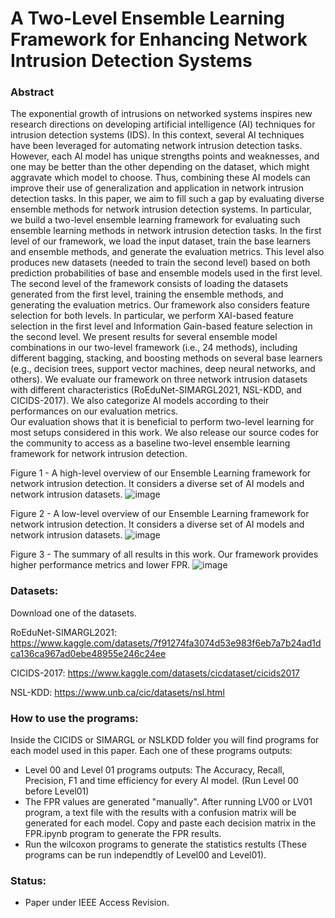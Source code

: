 # A Two-Level Ensemble Learning Framework for Enhancing Network Intrusion Detection Systems

### Abstract

The exponential growth of intrusions on networked systems inspires new research directions on developing artificial intelligence (AI) techniques for intrusion detection systems (IDS). In this context, several AI techniques have been leveraged for automating network intrusion detection tasks. However, each AI model has unique strengths points and weaknesses, and one may be better than the other depending on the dataset,
which might aggravate which model to choose. Thus, combining these AI models can improve their use of generalization and application in network
intrusion detection tasks. In this paper, we aim to fill such a gap by evaluating diverse ensemble methods for network intrusion detection systems. In particular, we build a two-level ensemble learning framework for
evaluating such ensemble learning methods in network
intrusion detection tasks. In the first level of our framework, we load the input dataset, train the base learners and ensemble methods, and generate the evaluation metrics. This level also produces new datasets (needed to train the second level) based on both prediction probabilities of base and
ensemble models used in the first level. The second level of the framework consists of loading the datasets
generated from the first level, training the ensemble methods, and generating the evaluation metrics. Our framework also considers feature selection for both levels. In particular, we perform XAI-based feature selection in the first level and Information Gain-based feature selection in the second level.  We present results for several ensemble model combinations in our two-level framework (i.e., 24 methods), including different bagging, stacking, and boosting methods on several base learners (e.g., decision trees, support vector machines, deep neural networks, and others). We evaluate our framework on three network intrusion
datasets with different characteristics (RoEduNet-SIMARGL2021, NSL-KDD, and CICIDS-2017). We also categorize AI models according to their performances on our evaluation metrics.  
Our evaluation shows that it is beneficial to perform
two-level learning for most setups considered in this work. We also release our source codes for the community to access as a baseline two-level ensemble learning framework for network intrusion detection.

Figure 1 - A high-level overview of our Ensemble Learning framework for network intrusion detection. It considers a diverse set of AI models and network intrusion datasets.
![image](https://github.com/ogarreche/Ensemble_Learning_2_Levels_IDS/blob/main/images/framework.png?raw=true)

Figure 2 - A low-level overview of our Ensemble Learning framework for network intrusion detection. It considers a diverse set of AI models and network intrusion datasets.
![image](https://github.com/ogarreche/Ensemble_Learning_2_Levels_IDS/blob/main/images/low_level_framework.png?raw=true)

Figure 3 - The summary of all results in this work. Our framework provides higher performance metrics and lower FPR.
![image](https://github.com/ogarreche/Ensemble_Learning_2_Levels_IDS/blob/main/images/Summary.png?raw=true)



### Datasets:

Download one of the datasets. 

RoEduNet-SIMARGL2021: https://www.kaggle.com/datasets/7f91274fa3074d53e983f6eb7a7b24ad1dca136ca967ad0ebe48955e246c24ee 

CICIDS-2017: https://www.kaggle.com/datasets/cicdataset/cicids2017

NSL-KDD: https://www.unb.ca/cic/datasets/nsl.html

### How to use the programs:

Inside the CICIDS or SIMARGL or NSLKDD folder you will find programs for each model used in this paper. Each one of these programs outputs:

  - Level 00 and Level 01 programs outputs: The Accuracy, Recall, Precision, F1 and time efficiency for every AI model. (Run Level 00 before Level01)
  - The FPR values are generated "manually". After running LV00 or LV01 program, a text file with the results with a confusion matrix will be generated for each model. Copy and paste each decision matrix in the FPR.ipynb program to generate the FPR results.
  - Run the wilcoxon programs to generate the statistics restults (These programs can be run independtly of Level00 and Level01).  
 
    
### Status:
  - Paper under IEEE Access Revision.
